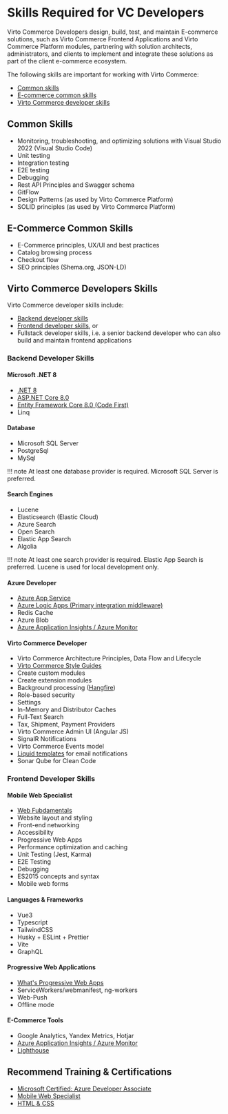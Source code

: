 # Skills Required for VC Developers

Virto Commerce Developers design, build, test, and maintain E-commerce solutions, such as Virto Commerce Frontend Applications and Virto Commerce Platform modules, partnering with solution architects, administrators, and clients to implement and integrate these solutions as part of the client e-commerce ecosystem.

The following skills are important for working with Virto Commerce:

* [Common skills](skills-required-for-VC-developers.md#common-skills)
* [E-commerce common skills](skills-required-for-VC-developers.md#e-commerce-common-skills)
* [Virto Commerce developer skills](skills-required-for-VC-developers.md#virto-commerce-developers-skills)

## Common Skills

* Monitoring, troubleshooting, and optimizing solutions with Visual Studio 2022 (Visual Studio Code)
* Unit testing
* Integration testing
* E2E testing
* Debugging
* Rest API Principles and Swagger schema
* GitFlow
* Design Patterns (as used by Virto Commerce Platform)
* SOLID principles (as used by Virto Commerce Platform)

## E-Commerce Common Skills

* E-Commerce principles, UX/UI and best practices 
* Catalog browsing process 
* Checkout flow 
* SEO principles (Shema.org, JSON-LD)

## Virto Commerce Developers Skills

Virto Commerce developer skills include: 

* [Backend developer skills](skills-required-for-VC-developers.md#backend-developer-skills)
* [Frontend developer skills](skills-required-for-VC-developers.md#frontend-developer-skills), or
* Fullstack developer skills, i.e. a senior backend developer who can also build and maintain frontend applications


### Backend Developer Skills

#### Microsoft .NET 8
* [.NET 8](https://learn.microsoft.com/en-us/dotnet/core/whats-new/dotnet-8)
* [ASP.NET Core 8.0](https://learn.microsoft.com/en-us/aspnet/core/release-notes/aspnetcore-8.0)
* [Entity Framework Core 8.0 (Code First)](https://learn.microsoft.com/en-us/ef/core/)
* Linq

#### Database
* Microsoft SQL Server
* PostgreSql
* MySql

!!! note
    At least one database provider is required. Microsoft SQL Server is preferred. 

#### Search Engines
* Lucene 
* Elasticsearch (Elastic Cloud)
* Azure Search
* Open Search
* Elastic App Search
* Algolia 

!!! note
    At least one search provider is required. Elastic App Search is preferred. Lucene is used for local development only.

#### Azure Developer
* [Azure App Service](https://azure.microsoft.com/en-us/services/app-service/)
* [Azure Logic Apps (Primary integration middleware)](https://azure.microsoft.com/en-us/services/logic-apps/)
* Redis Cache
* Azure Blob
* [Azure Application Insights / Azure Monitor](https://azure.microsoft.com/en-us/services/monitor/)


#### Virto Commerce Developer
* Virto Commerce Architecture Principles, Data Flow and Lifecycle
* [Virto Commerce Style Guides](https://github.com/VirtoCommerce/styleguide)
* Create custom modules
* Create extension modules
* Background processing ([Hangfire](https://www.hangfire.io/))
* Role-based security
* Settings
* In-Memory and Distributor Caches
* Full-Text Search
* Tax, Shipment, Payment Providers
* Virto Commerce Admin UI (Angular JS)
* SignalR Notifications
* Virto Commerce Events model
* [Liquid templates](https://community.virtocommerce.com/t/liquid-as-primary-template-language/78) for email notifications
* Sonar Qube for Clean Code

### Frontend Developer Skills

#### Mobile Web Specialist
* [Web Fubdamentals](https://developers.google.com/web/fundamentals)
* Website layout and styling
* Front-end networking
* Accessibility
* Progressive Web Apps
* Performance optimization and caching
* Unit Testing (Jest, Karma)
* E2E Testing
* Debugging
* ES2015 concepts and syntax
* Mobile web forms

#### Languages & Frameworks
* Vue3  
* Typescript
* TailwindCSS
* Husky + ESLint + Prettier
* Vite
* GraphQL

#### Progressive Web Applications
* [What's Progressive Web Apps](https://www.virtocommerce.org/t/progressive-web-apps/426)
* ServiceWorkers/webmanifest, ng-workers
* Web-Push
* Offline mode

#### E-Commerce Tools
* Google Analytics, Yandex Metrics, Hotjar
* [Azure Application Insights / Azure Monitor](https://azure.microsoft.com/en-us/services/monitor/)
* [Lighthouse](https://developers.google.com/web/tools/lighthouse)

## Recommend Training & Certifications
* [Microsoft Certified: Azure Developer Associate](https://docs.microsoft.com/en-us/learn/certifications/azure-developer?wt.mc_id=learningredirect_certs-web-wwl&tab=tab-learning-paths)
* [Mobile Web Specialist](https://developers.google.com/training/certification/mobile-web-specialist#content)
* [HTML & CSS](https://www.codecademy.com/catalog/language/html-css)
